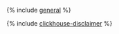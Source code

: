 {% include [general](../../_qa/managed-clickhouse/general.md) %}

{% include [clickhouse-disclaimer](../../_includes/clickhouse-disclaimer.md) %}
